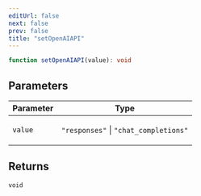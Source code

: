 ```yaml
---
editUrl: false
next: false
prev: false
title: "setOpenAIAPI"
---
```


```ts
function setOpenAIAPI(value): void
```

## Parameters

<table>
<thead>
<tr>
<th>Parameter</th>
<th>Type</th>
</tr>
</thead>
<tbody>
<tr>
<td>

`value`

</td>
<td>

`"responses"` \| `"chat_completions"`

</td>
</tr>
</tbody>
</table>

## Returns

`void`
